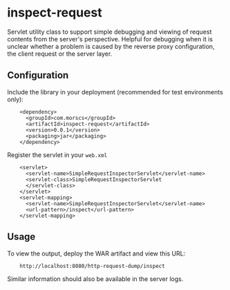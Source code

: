# inspect-request

Servlet utility class to support simple debugging and viewing of request contents from the 
server's perspective. Helpful for debugging when it is unclear whether a problem is caused by the 
reverse proxy configuration, the client request or the server layer.

## Configuration

Include the library in your deployment (recommended for test environments only):

        <dependency>
          <groupId>com.morscs</groupId>
          <artifactId>inspect-request</artifactId>
          <version>0.0.1</version>
          <packaging>jar</packaging>
        </dependency>

Register the servlet in your `web.xml`

        <servlet>
          <servlet-name>SimpleRequestInspectorServlet</servlet-name>
          <servlet-class>SimpleRequestInspectorServlet
          </servlet-class>
        </servlet>
        <servlet-mapping>
          <servlet-name>SimpleRequestInspectorServlet</servlet-name>
          <url-pattern>/inspect</url-pattern>
        </servlet-mapping>

## Usage

To view the output, deploy the WAR artifact and view this URL:

        http://localhost:8080/http-request-dump/inspect

Similar information should also be available in the server logs.

